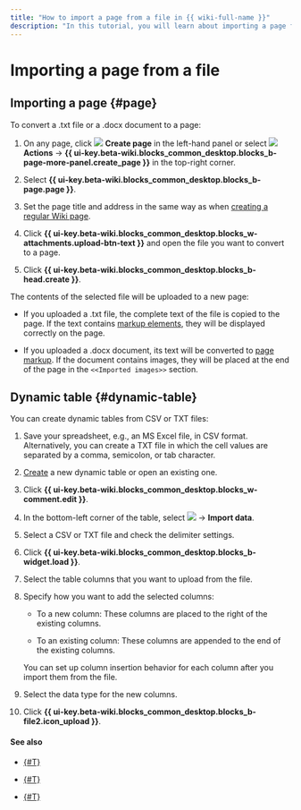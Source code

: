 ```yaml
---
title: "How to import a page from a file in {{ wiki-full-name }}"
description: "In this tutorial, you will learn about importing a page from a file in {{ wiki-name }}."
---
```


# Importing a page from a file

## Importing a page {#page}

To convert a .txt file or a .docx document to a page:

1. On any page, click ![](../_assets/wiki/svg/create-page.svg) **Create page** in the left-hand panel or select ![](../_assets/wiki/svg/actions-icon.svg) **Actions** → **{{ ui-key.beta-wiki.blocks_common_desktop.blocks_b-page-more-panel.create_page }}** in the top-right corner.

1. Select **{{ ui-key.beta-wiki.blocks_common_desktop.blocks_b-page.page }}**.

1. Set the page title and address in the same way as when [creating a regular Wiki page](create-page.md).

1. Click **{{ ui-key.beta-wiki.blocks_common_desktop.blocks_w-attachments.upload-btn-text }}** and open the file you want to convert to a page.

1. Click **{{ ui-key.beta-wiki.blocks_common_desktop.blocks_b-head.create }}**.

The contents of the selected file will be uploaded to a new page:

- If you uploaded a .txt file, the complete text of the file is copied to the page. If the text contains [markup elements](wysiwyg/text-format.md), they will be displayed correctly on the page.

- If you uploaded a .docx document, its text will be converted to [page markup](wysiwyg/text-format.md). If the document contains images, they will be placed at the end of the page in the `<<Imported images>>` section.

## Dynamic table {#dynamic-table}

You can create dynamic tables from CSV or TXT files:

1. Save your spreadsheet, e.g., an MS Excel file, in CSV format. Alternatively, you can create a TXT file in which the cell values are separated by a comma, semicolon, or tab character.

1. [Create](create-grid.md) a new dynamic table or open an existing one.

1. Click **{{ ui-key.beta-wiki.blocks_common_desktop.blocks_w-comment.edit }}**.

1. In the bottom-left corner of the table, select ![](../_assets/wiki/table-settings-footer.png) → **Import data**.

1. Select a CSV or TXT file and check the delimiter settings.

1. Click **{{ ui-key.beta-wiki.blocks_common_desktop.blocks_b-widget.load }}**.

1. Select the table columns that you want to upload from the file.

1. Specify how you want to add the selected columns:

   * To a new column: These columns are placed to the right of the existing columns.

   * To an existing column: These columns are appended to the end of the existing columns.

   You can set up column insertion behavior for each column after you import them from the file.

1. Select the data type for the new columns.

1. Click **{{ ui-key.beta-wiki.blocks_common_desktop.blocks_b-file2.icon_upload }}**.


#### See also

- [{#T}](create-grid.md)

- [{#T}](create-page.md)

- [{#T}](wysiwyg/tables-format.md)
